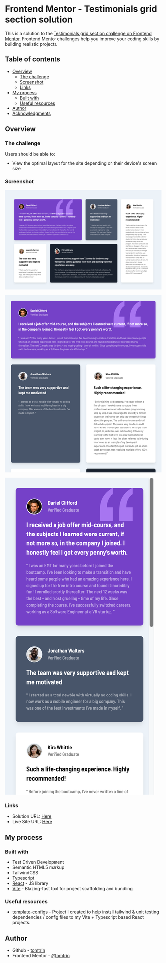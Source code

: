 # Frontend Mentor - Testimonials grid section solution

This is a solution to the [Testimonials grid section challenge on Frontend Mentor](https://www.frontendmentor.io/challenges/testimonials-grid-section-Nnw6J7Un7). Frontend Mentor challenges help you improve your coding skills by building realistic projects.

## Table of contents

- [Overview](#overview)
  - [The challenge](#the-challenge)
  - [Screenshot](#screenshot)
  - [Links](#links)
- [My process](#my-process)
  - [Built with](#built-with)
  - [Useful resources](#useful-resources)
- [Author](#author)
- [Acknowledgments](#acknowledgments)


## Overview

### The challenge

Users should be able to:

- View the optimal layout for the site depending on their device's screen size

### Screenshot

![](./screenshots/desktop.png)

![](./screenshots/tablet.png)

![](./screenshots/mobile.png)


### Links

- Solution URL: [Here](https://github.com/tomtrin/fe_newsletter_signup_component)
- Live Site URL: [Here](https://tomtrin.github.io/fe_newsletter_signup_component/)

## My process

### Built with

- Test Driven Development
- Semantic HTML5 markup
- TailwindCSS
- Typescript
- [React](https://reactjs.org/) - JS library
- [Vite](https://vitejs.dev/) - Blazing-fast tool for project scaffolding and bundling


### Useful resources

- [template-configs](https://github.com/tomtrin/template-configs) - Project I created to help install tailwind & unit testing dependencies / config files to my Vite + Typescript based React projects.


## Author

- Github - [tomtrin](https://github.com/tomtrin)
- Frontend Mentor - [@tomtrin](https://www.frontendmentor.io/profile/tomtrin)



